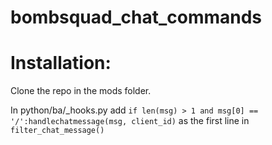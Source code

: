 # bombsquad_chat_commands
# Installation:
Clone the repo in the mods folder.

In python/ba/_hooks.py 
  add `if len(msg) > 1 and msg[0] == '/':handlechatmessage(msg, client_id)` as the first line in `filter_chat_message()`
